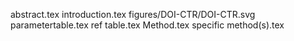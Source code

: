 abstract.tex
introduction.tex
figures/DOI-CTR/DOI-CTR.svg
parametertable.tex
ref table.tex
Method.tex
specific method(s).tex

